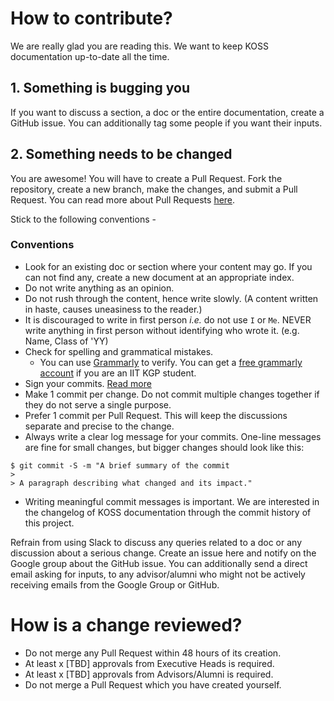 # How to contribute?

We are really glad you are reading this. We want to keep KOSS documentation up-to-date all the time.

## 1. Something is bugging you

If you want to discuss a section, a doc or the entire documentation, create a GitHub issue. You can additionally tag some people if you want their inputs.

## 2. Something needs to be changed

You are awesome! You will have to create a Pull Request. Fork the repository, create a new branch, make the changes, and submit a Pull Request. You can read more about Pull Requests [here](https://help.github.com/pull-requests/).

Stick to the following conventions -

### Conventions
- Look for an existing doc or section where your content may go. If you can not find any, create a new document at an appropriate index.
- Do not write anything as an opinion.
- Do not rush through the content, hence write slowly. (A content written in haste, causes uneasiness to the reader.)
- It is discouraged to write in first person *i.e.* do not use `I` or `Me`. NEVER write anything in first person without identifying who wrote it. (e.g. Name, Class of 'YY)
- Check for spelling and grammatical mistakes.
  - You can use [Grammarly](https://app.grammarly.com/) to verify. You can get a [free grammarly account](https://wiki.metakgp.org/w/How_to_get_free_Grammarly_premium_account) if you are an IIT KGP student.
- Sign your commits. [Read more](https://help.github.com/articles/signing-commits/)
- Make 1 commit per change. Do not commit multiple changes together if they do not serve a single purpose.
- Prefer 1 commit per Pull Request. This will keep the discussions separate and precise to the change.
- Always write a clear log message for your commits. One-line messages are fine for small changes, but bigger changes should look like this:
```
$ git commit -S -m "A brief summary of the commit
>
> A paragraph describing what changed and its impact."
```
- Writing meaningful commit messages is important. We are interested in the changelog of KOSS documentation through the commit history of this project.

Refrain from using Slack to discuss any queries related to a doc or any discussion about a serious change. Create an issue here and notify on the Google group about the GitHub issue. You can additionally send a direct email asking for inputs, to any advisor/alumni who might not be actively receiving emails from the Google Group or GitHub.


# How is a change reviewed?

- Do not merge any Pull Request within 48 hours of its creation.
- At least x [TBD] approvals from Executive Heads is required.
- At least x [TBD] approvals from Advisors/Alumni is required.
- Do not merge a Pull Request which you have created yourself.
